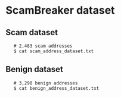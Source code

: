 # ScamBreaker dataset

## Scam dataset
```
   # 2,483 scam addresses
   $ cat scam_address_dataset.txt
```

## Benign dataset
```
   # 3,290 benign addresses
   $ cat benign_address_dataset.txt
```
